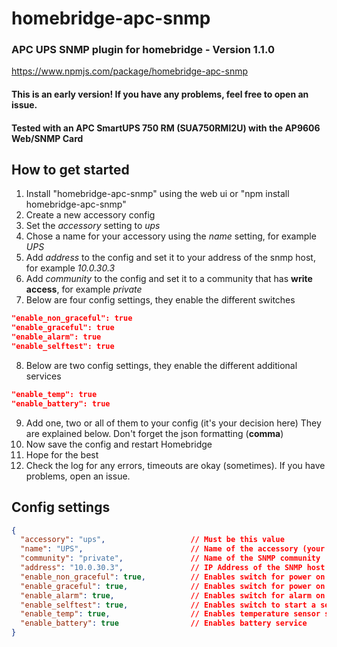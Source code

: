 # homebridge-apc-snmp
### APC UPS SNMP plugin for homebridge - Version 1.1.0
https://www.npmjs.com/package/homebridge-apc-snmp
#### **This is an early version! If you have any problems, feel free to open an issue.**
#### Tested with an APC SmartUPS 750 RM (SUA750RMI2U) with the AP9606 Web/SNMP Card


## How to get started
1. Install "homebridge-apc-snmp" using the web ui or "npm install homebridge-apc-snmp"
2. Create a new accessory config
3. Set the *accessory* setting to *ups*
4. Chose a name for your accessory using the *name* setting, for example *UPS*
5. Add *address* to the config and set it to your address of the snmp host, for example *10.0.30.3*
6. Add *community* to the config and set it to a community that has **write access**, for example *private*
7. Below are four config settings, they enable the different switches
```json
"enable_non_graceful": true
"enable_graceful": true
"enable_alarm": true
"enable_selftest": true
```
8. Below are two config settings, they enable the different additional services
```json
"enable_temp": true
"enable_battery": true
```
9. Add one, two or all of them to your config (it's your decision here) They are explained below. Don't forget the json formatting (**comma**)
10. Now save the config and restart Homebridge
11. Hope for the best
12. Check the log for any errors, timeouts are okay (sometimes). If you have problems, open an issue.

## Config settings
```json
{
  "accessory": "ups",                   // Must be this value
  "name": "UPS",                        // Name of the accessory (your decision)
  "community": "private",               // Name of the SNMP community
  "address": "10.0.30.3",               // IP Address of the SNMP host
  "enable_non_graceful": true,          // Enables switch for power on and off
  "enable_graceful": true,              // Enables switch for power on and gracefully off
  "enable_alarm": true,                 // Enables switch for alarm on and off
  "enable_selftest": true,              // Enables switch to start a selftest
  "enable_temp": true,                  // Enables temperature sensor service
  "enable_battery": true                // Enables battery service
}
```
